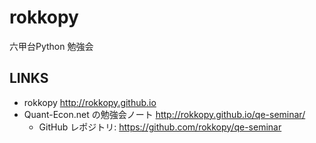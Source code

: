 # rokkopy

六甲台Python 勉強会

## LINKS

+ rokkopy http://rokkopy.github.io
+ Quant-Econ.net の勉強会ノート http://rokkopy.github.io/qe-seminar/
  + GitHub レポジトリ: https://github.com/rokkopy/qe-seminar
